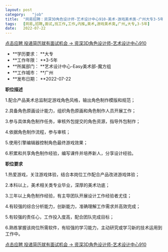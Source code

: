 ```yaml
---
layout:	post
category:	"job"
title:	"网易招聘：资深3D角色设计师-艺术设计中心910-美术-游戏美术类-广州大专3-5年"
tags:	[网易,招聘,面试,找工作,工作,内推,美术,游戏美术类,广州,大专,3-5年]
date:	2022-07-22
---
```


[点击应聘 投递简历就有面试机会 ->  资深3D角色设计师-艺术设计中心910](http://mobile.bole.netease.com/bole/boleDetail?id=32342&employeeId=346f03c3cda5f04c&key=all)



- **学历要求： **大专
- **工作年限： **3-5年
- **所属部门： **艺术设计中心-Easy美术部-魔方组
- **工作城市： **广州
- **发布日期： **2022-07-22



**职位描述**

1.配合产品美术总监制定游戏角色风格，输出角色制作模版和规范；

2.具备角色原画设计能力，组织角色原画和角色制作人员开展工作；

3.参与具体角色制作任务，审核外包提交的角色资源，指导外包制作；

4.依据角色制作流程，参与审核；

5.使用引擎编辑器控制角色最终游戏效果；

6.积累和共享角色制作经验，编写课件并培养新人，分享设计经验。



**职位要求**

1.热爱游戏，关注游戏体验，结合本岗位工作配合产品改进游戏体验；

2.本科以上，美术相关类专业毕业，深厚的美术功底；

3.三年以上角色制作经验，有主导团队开展设计工作经验者尤佳；

4.有较强的综合分析能力，创新能力，准确理解工作需求并高效完成；

5.有较强的责任心，工作投入度高，配合团队完成目标；

6.熟练掌握该岗位所需软件，有较强的学习能力，主动研究或学习新的技术运用到工作中。



[点击应聘 投递简历就有面试机会 ->  资深3D角色设计师-艺术设计中心910](http://mobile.bole.netease.com/bole/boleDetail?id=32342&employeeId=346f03c3cda5f04c&key=all)